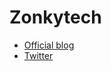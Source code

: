 # Zonkytech

* [Official blog](https://blog.zonkytech.com/)
* [Twitter](https://twitter.com/zonkytech)
